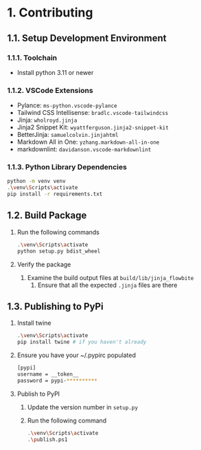 # 1. Contributing

## 1.1. Setup Development Environment

### 1.1.1. Toolchain

- Install python 3.11 or newer

### 1.1.2. VSCode Extensions

- Pylance: `ms-python.vscode-pylance`
- Tailwind CSS Intellisense: `bradlc.vscode-tailwindcss`
- Jinja: `wholroyd.jinja`
- Jinja2 Snippet Kit: `wyattferguson.jinja2-snippet-kit`
- BetterJinja: `samuelcolvin.jinjahtml`
- Markdown All in One: `yzhang.markdown-all-in-one`
- markdownlint: `davidanson.vscode-markdownlint`

### 1.1.3. Python Library Dependencies

~~~sh
python -m venv venv
.\venv\Scripts\activate
pip install -r requirements.txt
~~~

## 1.2. Build Package

1. Run the following commands

    ~~~sh
    .\venv\Scripts\activate
    python setup.py bdist_wheel
    ~~~

1. Verify the package

    1. Examine the build output files at `build/lib/jinja_flowbite`
       1. Ensure that all the expected `.jinja` files are there

## 1.3. Publishing to PyPi

1. Install twine

    ~~~sh
    .\venv\Scripts\activate
    pip install twine # if you haven't already
    ~~~

1. Ensure you have your ~/.pypirc populated

    ~~~sh
    [pypi]
    username = __token__
    password = pypi-**********
    ~~~

1. Publish to PyPI

    1. Update the version number in `setup.py`
    1. Run the following command

        ~~~sh
        .\venv\Scripts\activate
        .\publish.ps1
        ~~~
